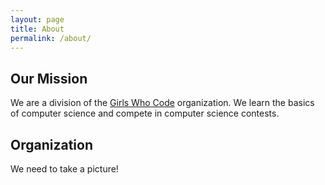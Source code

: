 ```yaml
---
layout: page
title: About
permalink: /about/
---
```

## Our Mission

We are a division of the [Girls Who Code](https://girlswhocode.com) organization. We learn the basics of computer science and compete in computer science contests.

## Organization

We need to take a picture!

